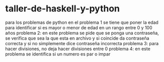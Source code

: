 # taller-de-haskell-y-python

para los problemas de python en el problema 1 se tiene que poner la edad para identificar si es mayor o menor de edad en un rango entre 0 y 100 años
problema 2: en este problema se pide que se ponga una contraseña, se verifica que sea la que esta en archivo y si coincide da contraseña correcta y 
si no simplemente dice contraseña incorrecta
problema 3: para hacer divisiones, no deja hacer divisiones entre 0
problema 4: en este problema se identifica si un numero es par o impar
